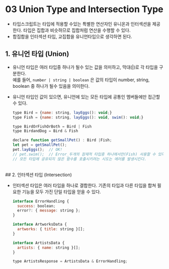 # 03 Union Type and Intersection Type


- 타입스크립트는 타입에 적용할 수있는 특별한 연산자인 유니온과 인터섹션을 제공한다. 타입은 집합과 비슷하므로 집합처럼 연산을 수행할 수 있다.
- 합집합을 인터섹션 타입, 교집합을 유니언타입으로 생각하면 된다.

## 1. 유니언 타입 (Union)

- 유니언 타입은 여러 타입중 하나가 될수 있는 값을 의미하고, 막대(|)로 각 타입을 구분한다.  
예를 들어,  `number | string | boolean` 은 값의 타입이 number, string, boolean  중 하나가 될수 있음을 의미한다.

- 유니언 타입인 값이 있으면, 유니언에 있는 모든 타입에 공통인 멤버들에만 접근할 수 있다.

    ```jsx
    type Bird = {name: string, layEggs(): void;}
    type Fish = {name: string, layEggs(): void, swim(): void;}

    type BirdOrFishOrBoth = Bird | Fish
    type BirdandDog = Bird & Fish

    declare function getSmallPet() : Bird |Fish;
    let pet = getSmallPet();
    pet.layEggs();  // OK!
    // pet.swim();  // Error_두개의 잠재적 타입중 하나에서만(Fish) 사용할 수 있다.
    // 모든 타입에 공유되지 않은 함수를 호출시키려는 시도는 에러를 발생시킨다.
    ```

<br>
## 2. 인터섹션 타입 (Intersection)

- 인터섹션 타입은 여러 타입을 하나로 결합한다. 기존의 타입과 다른 타입을 합쳐 필요한 기능을 모두 가진 단일 타입을 얻을 수 있다.

    ```jsx
    interface ErrorHandling {
      success: boolean;
      error?: { message: string };
    }

    interface ArtworksData {
      artworks: { title: string }[];
    }

    interface ArtistsData {
      artists: { name: string }[];
    }

    type ArtistsResponse = ArtistsData & ErrorHandling;

    ```